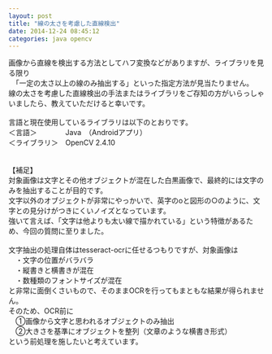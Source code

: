 ```yaml
---
layout: post
title: "線の太さを考慮した直線検出"
date: 2014-12-24 08:45:12
categories: java opencv
---
```

<p>画像から直線を検出する方法としてハフ変換などがありますが、ライブラリを見る限り<br/>
　「一定の太さ以上の線のみ抽出する」といった指定方法が見当たりません。
<br/>
線の太さを考慮した直線検出の手法またはライブラリをご存知の方がいらっしゃいましたら、教えていただけると幸いです。<br/>
<br/>
言語と現在使用しているライブラリは以下のとおりです。<br/>
＜言語＞　　　　Java　（Androidアプリ）<br/>
＜ライブラリ＞　OpenCV 2.4.10<br/>
<br/>
<br/>
【補足】<br/>
対象画像は文字とその他オブジェクトが混在した白黒画像で、最終的には文字のみを抽出することが目的です。<br/>
文字以外のオブジェクトが非常にやっかいで、英字のoと図形の○のように、文字との見分けがつきにくいノイズとなっています。<br/>
強いて言えば、「文字は他よりも太い線で描かれている」という特徴があるため、今回の質問に至りました。<br/>
<br/>
文字抽出の処理自体はtesseract-ocrに任せるつもりですが、対象画像は<br/>
　・文字の位置がバラバラ<br/>
　・縦書きと横書きが混在<br/>
　・数種類のフォントサイズが混在<br/>
と非常に面倒くさいもので、そのままOCRを行ってもまともな結果が得られません。<br/>
そのため、OCR前に<br/>
　①画像から文字と思われるオブジェクトのみ抽出<br/>
　②大きさを基準にオブジェクトを整列（文章のような横書き形式）<br/>
という前処理を施したいと考えています。<br/></p>
